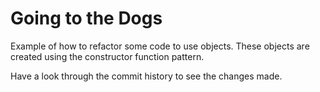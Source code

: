 # Going to the Dogs

Example of how to refactor some code to use objects.
These objects are created using the constructor function pattern.

Have a look through the commit history to see the changes made.
